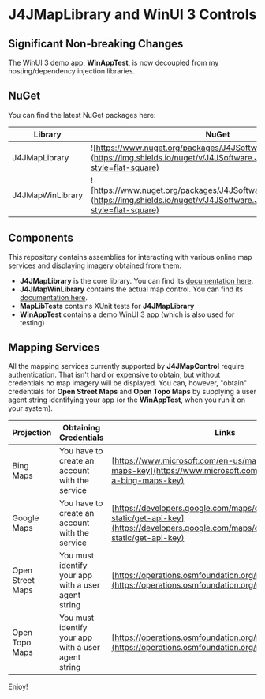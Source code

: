 # J4JMapLibrary and WinUI 3 Controls

## Significant Non-breaking Changes

The WinUI 3 demo app, **WinAppTest**, is now decoupled from my hosting/dependency injection libraries.

## NuGet

You can find the latest NuGet packages here:

|Library|NuGet|
|-------|-----|
|J4JMapLibrary|![https://www.nuget.org/packages/J4JSoftware.J4JMapLibrary/](https://img.shields.io/nuget/v/J4JSoftware.J4JMapLibrary?style=flat-square)|
|J4JMapWinLibrary|![https://www.nuget.org/packages/J4JSoftware.J4JMapWinLibrary/](https://img.shields.io/nuget/v/J4JSoftware.J4JMapWinLibrary?style=flat-square)|

## Components

This repository contains assemblies for interacting with various online map services and displaying imagery obtained from them:

- **J4JMapLibrary** is the core library. You can find its [documentation here](J4JMapLibrary/docs/readme.md).
- **J4JMapWinLibrary** contains the actual map control. You can find its [documentation here](J4JMapWinLibrary/docs/readme.md).
- **MapLibTests** contains XUnit tests for **J4JMapLibrary**
- **WinAppTest** contains a demo WinUI 3 app (which is also used for testing)

## Mapping Services

All the mapping services currently supported by **J4JMapControl** require authentication. That isn't hard or expensive to obtain, but without credentials no map imagery will be displayed. You can, however, "obtain" credentials for **Open Street Maps** and **Open Topo Maps** by supplying a user agent string identifying your app (or the **WinAppTest**, when you run it on your system).

|Projection|Obtaining Credentials|Links|
|----------|--------------------|-----|
|Bing Maps|You have to create an account with the service|[https://www.microsoft.com/en-us/maps/create-a-bing-maps-key](https://www.microsoft.com/en-us/maps/create-a-bing-maps-key)|
|Google Maps|You have to create an account with the service|[https://developers.google.com/maps/documentation/maps-static/get-api-key](https://developers.google.com/maps/documentation/maps-static/get-api-key)|
|Open Street Maps|You must identify your app with a user agent string|[https://operations.osmfoundation.org/policies/tiles/](https://operations.osmfoundation.org/policies/tiles/)|
|Open Topo Maps|You must identify your app with a user agent string|[https://operations.osmfoundation.org/policies/tiles/](https://operations.osmfoundation.org/policies/tiles/)|

Enjoy!
